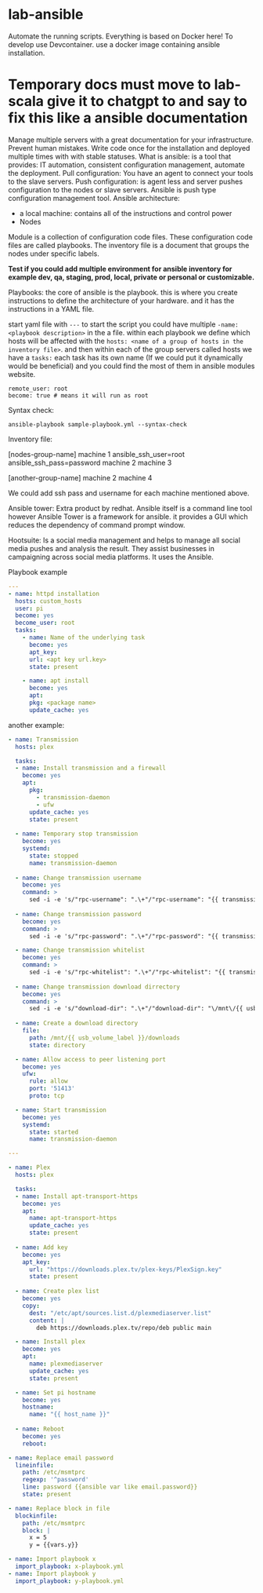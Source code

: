 # lab-ansible

Automate the running scripts. Everything is based on Docker here!
To develop use Devcontainer. use a docker image containing ansible installation.

# Temporary docs must move to lab-scala give it to chatgpt to and say to fix this like a ansible documentation

Manage multiple servers with a great documentation for your infrastructure.
Prevent human mistakes.
Write code once for the installation and deployed multiple times with with stable statuses.
What is ansible: is a tool that provides: IT automation, consistent configuration management, automate the deployment.
Pull configuration: You have an agent to connect your tools to the slave servers.
Push configuration: is agent less and server pushes configuration to the nodes or slave servers.
Ansible is push type configuration management tool.
Ansible architecture:

* a local machine: contains all of the instructions and control power
* Nodes

Module is a collection of configuration code files.
These configuration code files are called playbooks.
The inventory file is a document that groups the nodes under specific labels.

**Test if you could add multiple environment for ansible inventory for example dev, qa, staging, prod, local, private or personal or customizable.**

Playbooks: the core of ansible is the playbook. this is where you create instructions to define the architecture of your hardware. and it has the instructions
in a YAML file.

start yaml file with `---` to start the script you could have multiple `-name: <playbook description>` in the a file.
within each playbook we define which hosts will be affected with the `hosts: <name of a group of hosts in the inventory file>`.
and then within each of the group servers called hosts we have a `tasks:` each task has its own name (If we could put it dynamically would be beneficial) and
you could find the most of them in ansible modules website.

```ansible
remote_user: root 
become: true # means it will run as root
```

Syntax check:

```shell
ansible-playbook sample-playbook.yml --syntax-check
```

Inventory file:

[nodes-group-name]
machine 1 ansible_ssh_user=root ansible_ssh_pass=password
machine 2
machine 3

[another-group-name]
machine 2
machine 4

We could add ssh pass and username for each machine mentioned above.

Ansible tower: Extra product by redhat. Ansible itself is a command line tool however Ansible Tower is a framework for ansible.
it provides a GUI which reduces the dependency of command prompt window.

Hootsuite: Is a social media management and helps to manage all social media pushes and analysis the result. They assist businesses
in campaigning across social media platforms.
It uses the Ansible.

Playbook example

```yml
---
- name: httpd installation
  hosts: custom_hosts
  user: pi
  become: yes
  become_user: root
  tasks:
    - name: Name of the underlying task
      become: yes
      apt_key:
      url: <apt key url.key>
      state: present

    - name: apt install
      become: yes
      apt:
      pkg: <package name>
      update_cache: yes
```

another example:

```yaml
- name: Transmission
  hosts: plex

  tasks:
  - name: Install transmission and a firewall
    become: yes
    apt:
      pkg:
        - transmission-daemon
        - ufw
      update_cache: yes
      state: present
  
  - name: Temporary stop transmission
    become: yes
    systemd:
      state: stopped
      name: transmission-daemon  
  
  - name: Change transmission username
    become: yes
    command: >
      sed -i -e 's/"rpc-username": ".\+"/"rpc-username": "{{ transmission_username }}"/g' /etc/transmission-daemon/settings.json 
  
  - name: Change transmission password
    become: yes
    command: >
      sed -i -e 's/"rpc-password": ".\+"/"rpc-password": "{{ transmission_password }}"/g' /etc/transmission-daemon/settings.json  

  - name: Change transmission whitelist
    become: yes
    command: >
      sed -i -e 's/"rpc-whitelist": ".\+"/"rpc-whitelist": "{{ transmission_white_list }}"/g' /etc/transmission-daemon/settings.json
  
  - name: Change transmission download dirrectory
    become: yes
    command: >
      sed -i -e 's/"download-dir": ".\+"/"download-dir": "\/mnt\/{{ usb_volume_label }}\/downloads"/g' /etc/transmission-daemon/settings.json
  
  - name: Create a download directory
    file:
      path: /mnt/{{ usb_volume_label }}/downloads
      state: directory

  - name: Allow access to peer listening port
    become: yes
    ufw:
      rule: allow
      port: '51413'
      proto: tcp

  - name: Start transmission
    become: yes
    systemd:
      state: started
      name: transmission-daemon

```

```yaml
---

- name: Plex
  hosts: plex

  tasks:
  - name: Install apt-transport-https
    become: yes
    apt:
      name: apt-transport-https
      update_cache: yes
      state: present
  
  - name: Add key
    become: yes
    apt_key:
      url: "https://downloads.plex.tv/plex-keys/PlexSign.key"
      state: present
  
  - name: Create plex list
    become: yes
    copy:
      dest: "/etc/apt/sources.list.d/plexmediaserver.list"
      content: |
        deb https://downloads.plex.tv/repo/deb public main

  - name: Install plex
    become: yes
    apt:
      name: plexmediaserver
      update_cache: yes
      state: present

  - name: Set pi hostname
    become: yes
    hostname:
      name: "{{ host_name }}"
  
  - name: Reboot
    become: yes
    reboot:
```

```yaml
- name: Replace email password
  lineinfile:
    path: /etc/msmtprc
    regexp: '^password'
    line: password {{ansible var like email.password}}
    state: present

- name: Replace block in file
  blockinfile:
    path: /etc/msmtprc
    block: |
      x = 5
      y = {{vars.y}}
```

```yaml
- name: Import playbook x
  import_playbook: x-playbook.yml
- name: Import playbook y
  import_playbook: y-playbook.yml

```
